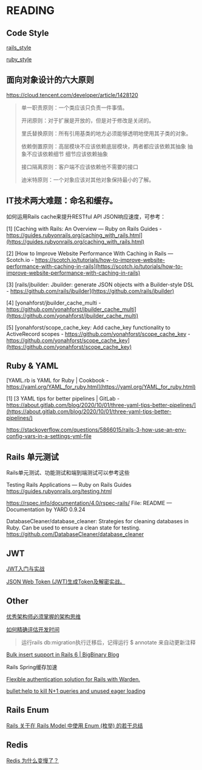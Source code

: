 

# READING

## Code Style

[rails_style](https://rails.rubystyle.guide)

[ruby_style](https://rubystyle.guide)

## 面向对象设计的六大原则

https://cloud.tencent.com/developer/article/1428120

> 单一职责原则：一个类应该只负责一件事情。
>
> 开闭原则：对于扩展是开放的，但是对于修改是关闭的。
>
> 里氏替换原则：所有引用基类的地方必须能够透明地使用其子类的对象。
>
> 依赖倒置原则：高层模块不应该依赖底层模块，两者都应该依赖其抽象 抽象不应该依赖细节 细节应该依赖抽象
>
> 接口隔离原则：客户端不应该依赖他不需要的接口
>
> 迪米特原则：一个对象应该对其他对象保持最小的了解。



## IT技术两大难题：命名和缓存。

如何运用Rails cache来提升RESTful API JSON响应速度，可参考：

[1] [Caching with Rails: An Overview — Ruby on Rails Guides - https://guides.rubyonrails.org/caching_with_rails.html](https://guides.rubyonrails.org/caching_with_rails.html)

[2] [How to Improve Website Performance With Caching in Rails ― Scotch.io - https://scotch.io/tutorials/how-to-improve-website-performance-with-caching-in-rails](https://scotch.io/tutorials/how-to-improve-website-performance-with-caching-in-rails)

[3] [rails/jbuilder: Jbuilder: generate JSON objects with a Builder-style DSL - https://github.com/rails/jbuilder](https://github.com/rails/jbuilder)

[4] [yonahforst/jbuilder_cache_multi - https://github.com/yonahforst/jbuilder_cache_multi](https://github.com/yonahforst/jbuilder_cache_multi)

[5] [yonahforst/scope_cache_key: Add cache_key functionality to ActiveRecord scopes - https://github.com/yonahforst/scope_cache_key - https://github.com/yonahforst/scope_cache_key](https://github.com/yonahforst/scope_cache_key)



## Ruby & YAML

[YAML.rb is YAML for Ruby | Cookbook - https://yaml.org/YAML_for_ruby.html](https://yaml.org/YAML_for_ruby.html)

[1] [3 YAML tips for better pipelines | GitLab - https://about.gitlab.com/blog/2020/10/01/three-yaml-tips-better-pipelines/](https://about.gitlab.com/blog/2020/10/01/three-yaml-tips-better-pipelines/)

https://stackoverflow.com/questions/5866015/rails-3-how-use-an-env-config-vars-in-a-settings-yml-file



## Rails 单元测试

Rails单元测试、功能测试和端到端测试可以参考这些

Testing Rails Applications — Ruby on Rails Guides
https://guides.rubyonrails.org/testing.html

https://rspec.info/documentation/4.0/rspec-rails/
File: README — Documentation by YARD 0.9.24

DatabaseCleaner/database_cleaner: Strategies for cleaning databases in Ruby. Can be used to ensure a clean state for testing.
https://github.com/DatabaseCleaner/database_cleaner



## JWT

[JWT入门与实战](https://libin1991.github.io/2018/11/02/JWT%E5%85%A5%E9%97%A8%E4%B8%8E%E5%AE%9E%E6%88%98/)

[JSON Web Token (JWT)生成Token及解密实战。](https://zhuanlan.zhihu.com/p/64809302)



## Other

[优秀架构师必须掌握的架构思维](http://www.uml.org.cn/zjjs/201807034.asp)

[如何精确评估开发时间](https://cloud.tencent.com/developer/article/1449477)

> 运行rails db:migration执行迁移后，记得运行 $ annotate 来自动更新注释

[Bulk insert support in Rails 6 | BigBinary Blog](https://blog.bigbinary.com/2019/04/15/bulk-insert-support-in-rails-6.html)

Rails Spring缓存加速

[Flexible authentication solution for Rails with Warden.](https://github.com/heartcombo/devise)

[bullet:help to kill N+1 queries and unused eager loading](https://github.com/flyerhzm/bullet)



## Rails Enum

[Rails 关于在 Rails Model 中使用 Enum (枚举) 的若干总结](https://ruby-china.org/topics/28654#)



## Redis

[Redis 为什么变慢了？](https://mp.weixin.qq.com/s/YLIW06y6f2ufgyeWUMWdYg)

